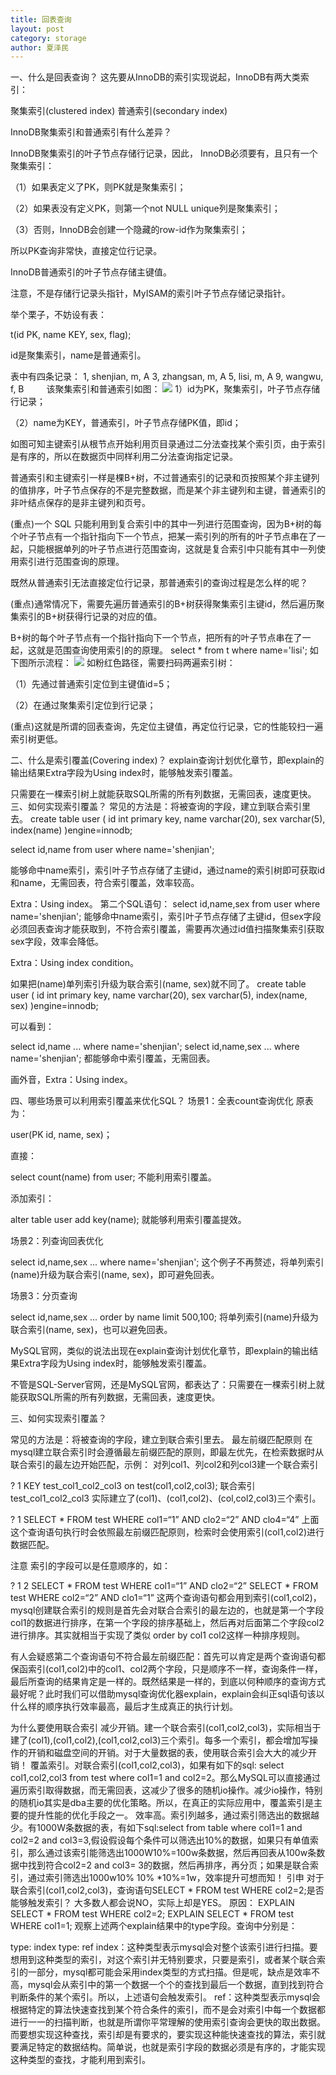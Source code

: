 ```yaml
---
title: 回表查询
layout: post
category: storage
author: 夏泽民
---
```

一、什么是回表查询？
这先要从InnoDB的索引实现说起，InnoDB有两大类索引：

聚集索引(clustered index)
普通索引(secondary index)
 

InnoDB聚集索引和普通索引有什么差异？

InnoDB聚集索引的叶子节点存储行记录，因此， InnoDB必须要有，且只有一个聚集索引：

（1）如果表定义了PK，则PK就是聚集索引；

（2）如果表没有定义PK，则第一个not NULL unique列是聚集索引；

（3）否则，InnoDB会创建一个隐藏的row-id作为聚集索引；

所以PK查询非常快，直接定位行记录。

InnoDB普通索引的叶子节点存储主键值。

注意，不是存储行记录头指针，MyISAM的索引叶子节点存储记录指针。
<!-- more -->
举个栗子，不妨设有表：

t(id PK, name KEY, sex, flag);

id是聚集索引，name是普通索引。

表中有四条记录：
1, shenjian, m, A
3, zhangsan, m, A
5, lisi, m, A
9, wangwu, f, B
　　
该聚集索引和普通索引如图：
	<img src="{{site.url}}{{site.baseurl}}/img/clusterIndex.png"/>
1）id为PK，聚集索引，叶子节点存储行记录；

（2）name为KEY，普通索引，叶子节点存储PK值，即id；

 

如图可知主键索引从根节点开始利用页目录通过二分法查找某个索引页，由于索引是有序的，所以在数据页中同样利用二分法查询指定记录。

普通索引和主键索引一样是棵B+树，不过普通索引的记录和页按照某个非主键列的值排序，叶子节点保存的不是完整数据，而是某个非主键列和主键，普通索引的非叶结点保存的是非主键列和页号。

 

(重点)一个 SQL 只能利用到复合索引中的其中一列进行范围查询，因为B+树的每个叶子节点有一个指针指向下一个节点，把某一索引列的所有的叶子节点串在了一起，只能根据单列的叶子节点进行范围查询，这就是复合索引中只能有其中一列使用索引进行范围查询的原理。

 

既然从普通索引无法直接定位行记录，那普通索引的查询过程是怎么样的呢？

(重点)通常情况下，需要先遍历普通索引的B+树获得聚集索引主键id，然后遍历聚集索引的B+树获得行记录的对应的值。

B+树的每个叶子节点有一个指针指向下一个节点，把所有的叶子节点串在了一起，这就是范围查询使用索引的的原理。
select * from t where name='lisi';
如下图所示流程：
	<img src="{{site.url}}{{site.baseurl}}/img/clusterIndex1.png"/>
	如粉红色路径，需要扫码两遍索引树：

（1）先通过普通索引定位到主键值id=5；

（2）在通过聚集索引定位到行记录；

 

(重点)这就是所谓的回表查询，先定位主键值，再定位行记录，它的性能较扫一遍索引树更低。

二、什么是索引覆盖(Covering index)？
explain查询计划优化章节，即explain的输出结果Extra字段为Using index时，能够触发索引覆盖。

只需要在一棵索引树上就能获取SQL所需的所有列数据，无需回表，速度更快。
三、如何实现索引覆盖？
常见的方法是：将被查询的字段，建立到联合索引里去。
create table user (
id int primary key,
name varchar(20),
sex varchar(5),
index(name)
)engine=innodb;

select id,name from user where name='shenjian';

能够命中name索引，索引叶子节点存储了主键id，通过name的索引树即可获取id和name，无需回表，符合索引覆盖，效率较高。

Extra：Using index。
第二个SQL语句：
select id,name,sex from user where name='shenjian';
能够命中name索引，索引叶子节点存储了主键id，但sex字段必须回表查询才能获取到，不符合索引覆盖，需要再次通过id值扫描聚集索引获取sex字段，效率会降低。

Extra：Using index condition。

如果把(name)单列索引升级为联合索引(name, sex)就不同了。
create table user (
id int primary key,
name varchar(20),
sex varchar(5),
index(name, sex)
)engine=innodb;

可以看到：

select id,name ... where name='shenjian';
select id,name,sex ... where name='shenjian';
都能够命中索引覆盖，无需回表。

画外音，Extra：Using index。

 

四、哪些场景可以利用索引覆盖来优化SQL？
场景1：全表count查询优化
原表为：

user(PK id, name, sex)；
 

直接：

select count(name) from user;
不能利用索引覆盖。

 

添加索引：

alter table user add key(name);
就能够利用索引覆盖提效。

 

场景2：列查询回表优化

select id,name,sex ... where name='shenjian';
这个例子不再赘述，将单列索引(name)升级为联合索引(name, sex)，即可避免回表。

 

场景3：分页查询

select id,name,sex ... order by name limit 500,100;
将单列索引(name)升级为联合索引(name, sex)，也可以避免回表。


MySQL官网，类似的说法出现在explain查询计划优化章节，即explain的输出结果Extra字段为Using index时，能够触发索引覆盖。

不管是SQL-Server官网，还是MySQL官网，都表达了：只需要在一棵索引树上就能获取SQL所需的所有列数据，无需回表，速度更快。

三、如何实现索引覆盖？

常见的方法是：将被查询的字段，建立到联合索引里去。
最左前缀匹配原则
在mysql建立联合索引时会遵循最左前缀匹配的原则，即最左优先，在检索数据时从联合索引的最左边开始匹配，示例：
对列col1、列col2和列col3建一个联合索引

?
1
KEY test_col1_col2_col3 on test(col1,col2,col3);
联合索引 test_col1_col2_col3 实际建立了(col1)、(col1,col2)、(col,col2,col3)三个索引。

?
1
SELECT * FROM test WHERE col1=“1” AND clo2=“2” AND clo4=“4”
上面这个查询语句执行时会依照最左前缀匹配原则，检索时会使用索引(col1,col2)进行数据匹配。

注意
索引的字段可以是任意顺序的，如：

?
1
2
SELECT * FROM test WHERE col1=“1” AND clo2=“2”
SELECT * FROM test WHERE col2=“2” AND clo1=“1”
这两个查询语句都会用到索引(col1,col2)，mysql创建联合索引的规则是首先会对联合合索引的最左边的，也就是第一个字段col1的数据进行排序，在第一个字段的排序基础上，然后再对后面第二个字段col2进行排序。其实就相当于实现了类似 order by col1 col2这样一种排序规则。

有人会疑惑第二个查询语句不符合最左前缀匹配：首先可以肯定是两个查询语句都保函索引(col1,col2)中的col1、col2两个字段，只是顺序不一样，查询条件一样，最后所查询的结果肯定是一样的。既然结果是一样的，到底以何种顺序的查询方式最好呢？此时我们可以借助mysql查询优化器explain，explain会纠正sql语句该以什么样的顺序执行效率最高，最后才生成真正的执行计划。

为什么要使用联合索引
减少开销。建一个联合索引(col1,col2,col3)，实际相当于建了(col1),(col1,col2),(col1,col2,col3)三个索引。每多一个索引，都会增加写操作的开销和磁盘空间的开销。对于大量数据的表，使用联合索引会大大的减少开销！
覆盖索引。对联合索引(col1,col2,col3)，如果有如下的sql: select col1,col2,col3 from test where col1=1 and col2=2。那么MySQL可以直接通过遍历索引取得数据，而无需回表，这减少了很多的随机io操作。减少io操作，特别的随机io其实是dba主要的优化策略。所以，在真正的实际应用中，覆盖索引是主要的提升性能的优化手段之一。
效率高。索引列越多，通过索引筛选出的数据越少。有1000W条数据的表，有如下sql:select from table where col1=1 and col2=2 and col3=3,假设假设每个条件可以筛选出10%的数据，如果只有单值索引，那么通过该索引能筛选出1000W10%=100w条数据，然后再回表从100w条数据中找到符合col2=2 and col3= 3的数据，然后再排序，再分页；如果是联合索引，通过索引筛选出1000w10% 10% *10%=1w，效率提升可想而知！
引申
对于联合索引(col1,col2,col3)，查询语句SELECT * FROM test WHERE col2=2;是否能够触发索引？
大多数人都会说NO，实际上却是YES。
原因：
EXPLAIN SELECT * FROM test WHERE col2=2;
EXPLAIN SELECT * FROM test WHERE col1=1;
观察上述两个explain结果中的type字段。查询中分别是：

type: index
type: ref
index：这种类型表示mysql会对整个该索引进行扫描。要想用到这种类型的索引，对这个索引并无特别要求，只要是索引，或者某个联合索引的一部分，mysql都可能会采用index类型的方式扫描。但是呢，缺点是效率不高，mysql会从索引中的第一个数据一个个的查找到最后一个数据，直到找到符合判断条件的某个索引。所以，上述语句会触发索引。
ref：这种类型表示mysql会根据特定的算法快速查找到某个符合条件的索引，而不是会对索引中每一个数据都进行一一的扫描判断，也就是所谓你平常理解的使用索引查询会更快的取出数据。而要想实现这种查找，索引却是有要求的，要实现这种能快速查找的算法，索引就要满足特定的数据结构。简单说，也就是索引字段的数据必须是有序的，才能实现这种类型的查找，才能利用到索引。
